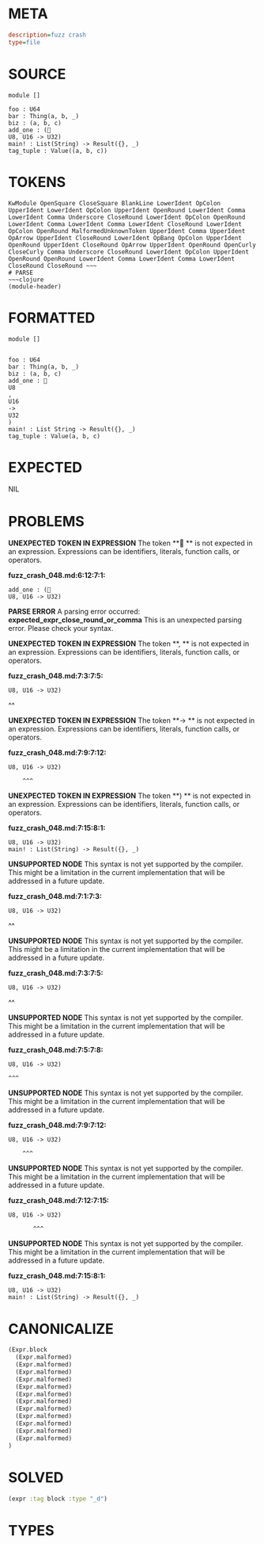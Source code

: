 # META
~~~ini
description=fuzz crash
type=file
~~~
# SOURCE
~~~roc
module []

foo : U64
bar : Thing(a, b, _)
biz : (a, b, c)
add_one : (
U8, U16 -> U32)
main! : List(String) -> Result({}, _)
tag_tuple : Value((a, b, c))
~~~
# TOKENS
~~~text
KwModule OpenSquare CloseSquare BlankLine LowerIdent OpColon UpperIdent LowerIdent OpColon UpperIdent OpenRound LowerIdent Comma LowerIdent Comma Underscore CloseRound LowerIdent OpColon OpenRound LowerIdent Comma LowerIdent Comma LowerIdent CloseRound LowerIdent OpColon OpenRound MalformedUnknownToken UpperIdent Comma UpperIdent OpArrow UpperIdent CloseRound LowerIdent OpBang OpColon UpperIdent OpenRound UpperIdent CloseRound OpArrow UpperIdent OpenRound OpenCurly CloseCurly Comma Underscore CloseRound LowerIdent OpColon UpperIdent OpenRound OpenRound LowerIdent Comma LowerIdent Comma LowerIdent CloseRound CloseRound ~~~
# PARSE
~~~clojure
(module-header)
~~~
# FORMATTED
~~~roc
module []


foo : U64
bar : Thing(a, b, _)
biz : (a, b, c)
add_one : 
U8
, 
U16
-> 
U32
)
main! : List String -> Result({}, _)
tag_tuple : Value(a, b, c)
~~~
# EXPECTED
NIL
# PROBLEMS
**UNEXPECTED TOKEN IN EXPRESSION**
The token **
** is not expected in an expression.
Expressions can be identifiers, literals, function calls, or operators.

**fuzz_crash_048.md:6:12:7:1:**
```roc
add_one : (
U8, U16 -> U32)
```


**PARSE ERROR**
A parsing error occurred: **expected_expr_close_round_or_comma**
This is an unexpected parsing error. Please check your syntax.



**UNEXPECTED TOKEN IN EXPRESSION**
The token **, ** is not expected in an expression.
Expressions can be identifiers, literals, function calls, or operators.

**fuzz_crash_048.md:7:3:7:5:**
```roc
U8, U16 -> U32)
```
  ^^


**UNEXPECTED TOKEN IN EXPRESSION**
The token **-> ** is not expected in an expression.
Expressions can be identifiers, literals, function calls, or operators.

**fuzz_crash_048.md:7:9:7:12:**
```roc
U8, U16 -> U32)
```
        ^^^


**UNEXPECTED TOKEN IN EXPRESSION**
The token **)
** is not expected in an expression.
Expressions can be identifiers, literals, function calls, or operators.

**fuzz_crash_048.md:7:15:8:1:**
```roc
U8, U16 -> U32)
main! : List(String) -> Result({}, _)
```


**UNSUPPORTED NODE**
This syntax is not yet supported by the compiler.
This might be a limitation in the current implementation that will be addressed in a future update.

**fuzz_crash_048.md:7:1:7:3:**
```roc
U8, U16 -> U32)
```
^^


**UNSUPPORTED NODE**
This syntax is not yet supported by the compiler.
This might be a limitation in the current implementation that will be addressed in a future update.

**fuzz_crash_048.md:7:3:7:5:**
```roc
U8, U16 -> U32)
```
  ^^


**UNSUPPORTED NODE**
This syntax is not yet supported by the compiler.
This might be a limitation in the current implementation that will be addressed in a future update.

**fuzz_crash_048.md:7:5:7:8:**
```roc
U8, U16 -> U32)
```
    ^^^


**UNSUPPORTED NODE**
This syntax is not yet supported by the compiler.
This might be a limitation in the current implementation that will be addressed in a future update.

**fuzz_crash_048.md:7:9:7:12:**
```roc
U8, U16 -> U32)
```
        ^^^


**UNSUPPORTED NODE**
This syntax is not yet supported by the compiler.
This might be a limitation in the current implementation that will be addressed in a future update.

**fuzz_crash_048.md:7:12:7:15:**
```roc
U8, U16 -> U32)
```
           ^^^


**UNSUPPORTED NODE**
This syntax is not yet supported by the compiler.
This might be a limitation in the current implementation that will be addressed in a future update.

**fuzz_crash_048.md:7:15:8:1:**
```roc
U8, U16 -> U32)
main! : List(String) -> Result({}, _)
```


# CANONICALIZE
~~~clojure
(Expr.block
  (Expr.malformed)
  (Expr.malformed)
  (Expr.malformed)
  (Expr.malformed)
  (Expr.malformed)
  (Expr.malformed)
  (Expr.malformed)
  (Expr.malformed)
  (Expr.malformed)
  (Expr.malformed)
  (Expr.malformed)
  (Expr.malformed)
)
~~~
# SOLVED
~~~clojure
(expr :tag block :type "_d")
~~~
# TYPES
~~~roc
~~~
